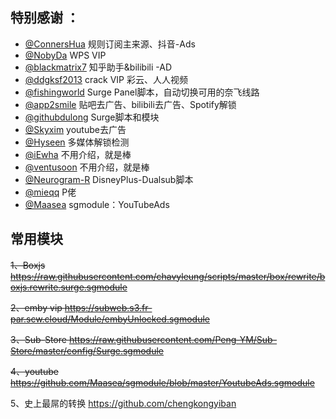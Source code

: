 ## 特别感谢 ：

* [@ConnersHua](https://github.com/DivineEngine/Profiles/tree/master) 规则订阅主来源、抖音-Ads
* [@NobyDa](https://github.com/NobyDa/Script/tree/master) WPS VIP
* [@blackmatrix7](https://github.com/blackmatrix7/ios_rule_script) 知乎助手&bilibili -AD
* [@ddgksf2013](https://github.com/ddgksf2013) crack VIP 彩云、人人视频
* [@fishingworld](https://github.com/fishingworld/something/tree/main/NetflixSelect) Surge Panel脚本，自动切换可用的奈飞线路
* [@app2smile](https://github.com/app2smile/rules) 贴吧去广告、bilibili去广告、Spotify解锁
* [@githubdulong](https://github.com/githubdulong/Script) Surge脚本和模块
* [@Skyxim](https://github.com/Skyxim/Profile/tree/main/Surge/Module) youtube去广告
* [@Hyseen](https://gist.github.com/Hyseen) 多媒体解锁检测
* [@iEwha](https://github.com/iEwha/Profiles) 不用介绍，就是棒
* [@ventusoon](https://github.com/ventusoon/ventus) 不用介绍，就是棒
* [@Neurogram-R](https://github.com/Neurogram-R/Surge) DisneyPlus-Dualsub脚本
* [@mieqq](https://github.com/mieqq/mieqq) P佬
* [@Maasea](https://github.com/Maasea/sgmodule) sgmodule：YouTubeAds

## 常用模块

~~1、Boxjs
https://raw.githubusercontent.com/chavyleung/scripts/master/box/rewrite/boxjs.rewrite.surge.sgmodule~~

~~2、emby vip
https://subweb.s3.fr-par.scw.cloud/Module/embyUnlocked.sgmodule~~

~~3、Sub-Store
https://raw.githubusercontent.com/Peng-YM/Sub-Store/master/config/Surge.sgmodule~~

~~4、youtube
https://github.com/Maasea/sgmodule/blob/master/YoutubeAds.sgmodule~~

5、史上最屌的转换
https://github.com/chengkongyiban

